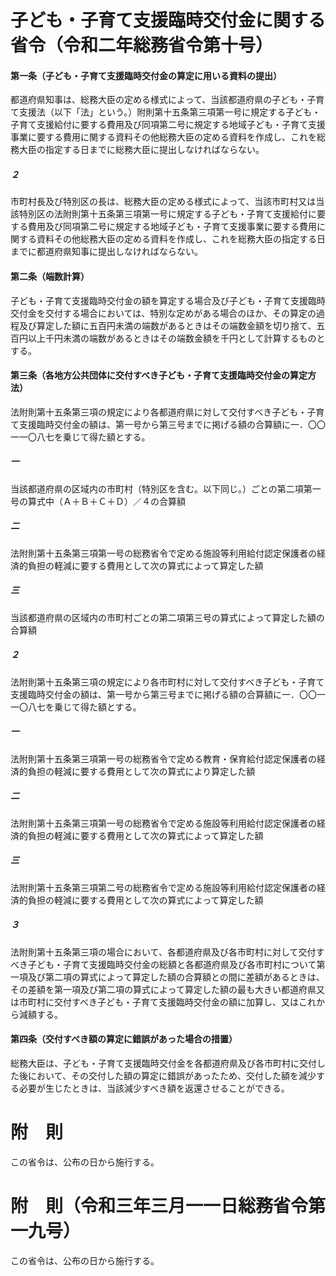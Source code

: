 # 子ども・子育て支援臨時交付金に関する省令（令和二年総務省令第十号）
#### 第一条（子ども・子育て支援臨時交付金の算定に用いる資料の提出）
都道府県知事は、総務大臣の定める様式によって、当該都道府県の子ども・子育て支援法（以下「法」という。）附則第十五条第三項第一号に規定する子ども・子育て支援給付に要する費用及び同項第二号に規定する地域子ども・子育て支援事業に要する費用に関する資料その他総務大臣の定める資料を作成し、これを総務大臣の指定する日までに総務大臣に提出しなければならない。
##### ２
市町村長及び特別区の長は、総務大臣の定める様式によって、当該市町村又は当該特別区の法附則第十五条第三項第一号に規定する子ども・子育て支援給付に要する費用及び同項第二号に規定する地域子ども・子育て支援事業に要する費用に関する資料その他総務大臣の定める資料を作成し、これを総務大臣の指定する日までに都道府県知事に提出しなければならない。
#### 第二条（端数計算）
子ども・子育て支援臨時交付金の額を算定する場合及び子ども・子育て支援臨時交付金を交付する場合においては、特別な定めがある場合のほか、その算定の過程及び算定した額に五百円未満の端数があるときはその端数金額を切り捨て、五百円以上千円未満の端数があるときはその端数金額を千円として計算するものとする。
#### 第三条（各地方公共団体に交付すべき子ども・子育て支援臨時交付金の算定方法）
法附則第十五条第三項の規定により各都道府県に対して交付すべき子ども・子育て支援臨時交付金の額は、第一号から第三号までに掲げる額の合算額に一．〇〇一一〇八七を乗じて得た額とする。
##### 一
当該都道府県の区域内の市町村（特別区を含む。以下同じ。）ごとの第二項第一号の算式中（Ａ＋Ｂ＋Ｃ＋Ｄ）／４の合算額
##### 二
法附則第十五条第三項第一号の総務省令で定める施設等利用給付認定保護者の経済的負担の軽減に要する費用として次の算式によって算定した額
##### 三
当該都道府県の区域内の市町村ごとの第二項第三号の算式によって算定した額の合算額
##### ２
法附則第十五条第三項の規定により各市町村に対して交付すべき子ども・子育て支援臨時交付金の額は、第一号から第三号までに掲げる額の合算額に一．〇〇一一〇八七を乗じて得た額とする。
##### 一
法附則第十五条第三項第一号の総務省令で定める教育・保育給付認定保護者の経済的負担の軽減に要する費用として次の算式により算定した額
##### 二
法附則第十五条第三項第一号の総務省令で定める施設等利用給付認定保護者の経済的負担の軽減に要する費用として次の算式によって算定した額
##### 三
法附則第十五条第三項第二号の総務省令で定める施設等利用給付認定保護者の経済的負担の軽減に要する費用として次の算式によって算定した額
##### ３
法附則第十五条第三項の場合において、各都道府県及び各市町村に対して交付すべき子ども・子育て支援臨時交付金の総額と各都道府県及び各市町村について第一項及び第二項の算式によって算定した額の合算額との間に差額があるときは、その差額を第一項及び第二項の算式によって算定した額の最も大きい都道府県又は市町村に交付すべき子ども・子育て支援臨時交付金の額に加算し、又はこれから減額する。
#### 第四条（交付すべき額の算定に錯誤があった場合の措置）
総務大臣は、子ども・子育て支援臨時交付金を各都道府県及び各市町村に交付した後において、その交付した額の算定に錯誤があったため、交付した額を減少する必要が生じたときは、当該減少すべき額を返還させることができる。
# 附　則
この省令は、公布の日から施行する。
# 附　則（令和三年三月一一日総務省令第一九号）
この省令は、公布の日から施行する。
